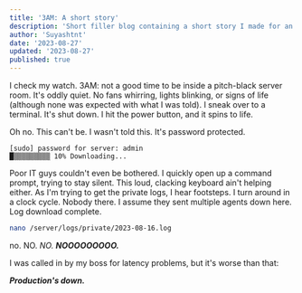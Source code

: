 ```yaml
---
title: '3AM: A short story'
description: 'Short filler blog containing a short story I made for an English project'
author: 'Suyashtnt'
date: '2023-08-27'
updated: '2023-08-27'
published: true
---
```


I check my watch. 3AM: not a good time to be inside a pitch-black server room. It's oddly quiet. No fans whirring, lights blinking, or signs of life (although none was expected with what I was told). I sneak over to a terminal. It's shut down. I hit the power button, and it spins to life.

Oh no.
This can't be.
I wasn't told this.
It's password protected.

```
[sudo] password for server: admin
█▒▒▒▒▒▒▒▒▒ 10% Downloading...
```

Poor IT guys couldn't even be bothered. I quickly open up a command prompt, trying to stay silent. This loud, clacking keyboard ain't helping either. As I'm trying to get the private logs, I hear footsteps. I turn around in a clock cycle. Nobody there. I assume they sent multiple agents down here. Log download complete.

```sh
nano /server/logs/private/2023-08-16.log
```

no. NO. _NO._ **_NOOOOOOOOO._**

I was called in by my boss for latency problems, but it's worse than that:

**_Production's down._**
